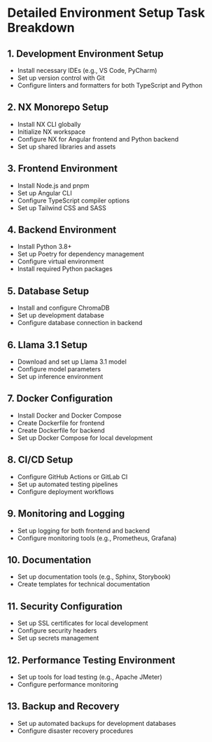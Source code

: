 # Detailed Environment Setup Task Breakdown

## 1. Development Environment Setup

- Install necessary IDEs (e.g., VS Code, PyCharm)
- Set up version control with Git
- Configure linters and formatters for both TypeScript and Python

## 2. NX Monorepo Setup

- Install NX CLI globally
- Initialize NX workspace
- Configure NX for Angular frontend and Python backend
- Set up shared libraries and assets

## 3. Frontend Environment

- Install Node.js and pnpm
- Set up Angular CLI
- Configure TypeScript compiler options
- Set up Tailwind CSS and SASS

## 4. Backend Environment

- Install Python 3.8+
- Set up Poetry for dependency management
- Configure virtual environment
- Install required Python packages

## 5. Database Setup

- Install and configure ChromaDB
- Set up development database
- Configure database connection in backend

## 6. Llama 3.1 Setup

- Download and set up Llama 3.1 model
- Configure model parameters
- Set up inference environment

## 7. Docker Configuration

- Install Docker and Docker Compose
- Create Dockerfile for frontend
- Create Dockerfile for backend
- Set up Docker Compose for local development

## 8. CI/CD Setup

- Configure GitHub Actions or GitLab CI
- Set up automated testing pipelines
- Configure deployment workflows

## 9. Monitoring and Logging

- Set up logging for both frontend and backend
- Configure monitoring tools (e.g., Prometheus, Grafana)

## 10. Documentation

- Set up documentation tools (e.g., Sphinx, Storybook)
- Create templates for technical documentation

## 11. Security Configuration

- Set up SSL certificates for local development
- Configure security headers
- Set up secrets management

## 12. Performance Testing Environment

- Set up tools for load testing (e.g., Apache JMeter)
- Configure performance monitoring

## 13. Backup and Recovery

- Set up automated backups for development databases
- Configure disaster recovery procedures